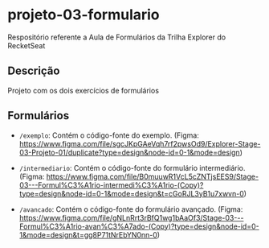 # projeto-03-formulario

Respositório referente a Aula de Formulários da Trilha Explorer do RecketSeat
## Descrição

Projeto com os dois exercícios de formulários
## Formulários

- `/exemplo`: Contém o código-fonte do exemplo. (Figma: https://www.figma.com/file/sgcJKpGAeVqh7rf2pwsOd9/Explorer-Stage-03-Projeto-01/duplicate?type=design&node-id=0-1&mode=design)


- `/intermediario`: Contém o código-fonte do formulário intermediário. (Figma: https://www.figma.com/file/B0muuwR1VcL5cZNTjsEES9/Stage-03---Formul%C3%A1rio-intermedi%C3%A1rio-(Copy)?type=design&node-id=0-1&mode=design&t=cGoRJL3yB1u7xwvn-0)

- `/avancado`: Contém o código-fonte do formulário avançado. (Figma: https://www.figma.com/file/gNLnRrt3rBfQ1wg1bAaOf3/Stage-03---Formul%C3%A1rio-avan%C3%A7ado-(Copy)?type=design&node-id=0-1&mode=design&t=gg8P71tNrEbYN0nn-0)
